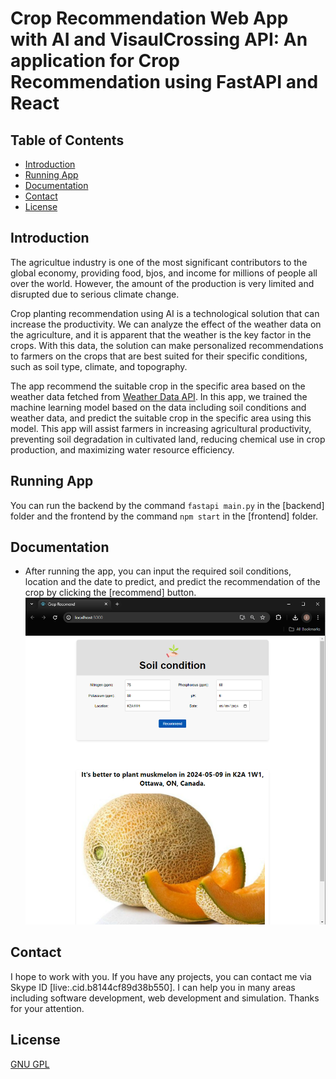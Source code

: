 # Crop Recommendation Web App with AI and VisaulCrossing API: An application for Crop Recommendation using FastAPI and React

## Table of Contents
* [Introduction](#introduction)
* [Running App](#running-app)
* [Documentation](#documentation)
* [Contact](#contact)
* [License](#license)

## Introduction
The agricultue industry is one of the most significant contributors to the global economy, providing food, bjos, and income for millions of people all over the world. However, the amount of the production is very limited and disrupted due to serious climate change.

Crop planting recommendation using AI is a technological solution that can increase the productivity. We can analyze the effect of the weather data on the agriculture, and it is apparent that the weather is the key factor in the crops. With this data, the solution can make personalized recommendations to farmers on the crops that are best suited for their specific conditions, such as soil type, climate, and topography.

The app recommend the suitable crop in the specific area based on the weather data fetched from [Weather Data API](https://www.visualcrossing.com/weather-api). In this app, we trained the machine learning model based on the data including soil conditions and weather data, and predict the suitable crop in the specific area using this model. This app will assist farmers in increasing agricultural productivity, preventing soil degradation in cultivated land, reducing chemical use in crop production, and maximizing water resource efficiency.

## Running App
You can run the backend by the command `fastapi main.py` in the [backend] folder and the frontend by the command `npm start` in the [frontend] folder.

## Documentation
* After running the app, you can input the required soil conditions, location and the date to predict, and predict the recommendation of the crop by clicking the [recommend] button.
![preview](img/preview.png)

## Contact
I hope to work with you. If you have any projects, you can contact me via Skype ID [live:.cid.b8144cf89d38b550]. I can help you in many areas including software development, web development and simulation. Thanks for your attention.

## License
[GNU GPL](LICENSE.txt)
